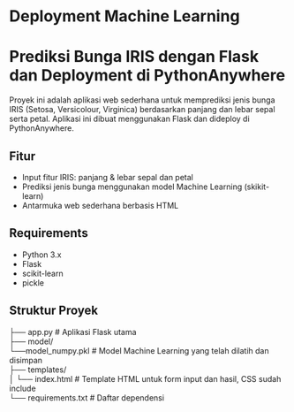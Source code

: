 # Deployment Machine Learning
# Prediksi Bunga IRIS dengan Flask dan Deployment di PythonAnywhere

Proyek ini adalah aplikasi web sederhana untuk memprediksi jenis bunga IRIS (Setosa, Versicolour, Virginica) berdasarkan panjang dan lebar sepal serta petal. Aplikasi ini dibuat menggunakan Flask dan dideploy di PythonAnywhere.

## Fitur
- Input fitur IRIS: panjang & lebar sepal dan petal
- Prediksi jenis bunga menggunakan model Machine Learning (skikit-learn)
- Antarmuka web sederhana berbasis HTML

## Requirements
- Python 3.x
- Flask
- scikit-learn
- pickle

## Struktur Proyek
├── app.py # Aplikasi Flask utama<br>
├── model/<br>
 └──model_numpy.pkl # Model Machine Learning yang telah dilatih dan disimpan<br>
├── templates/<br>
│ └── index.html # Template HTML untuk form input dan hasil, CSS sudah include <br>
└── requirements.txt # Daftar dependensi<br>

